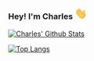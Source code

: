 ### Hey! I'm Charles <img src="https://raw.githubusercontent.com/chsyan/chsyan/main/assets/hi.gif" width="25px">

[![Charles' Github Stats](https://github-readme-stats.vercel.app/api?username=chsyan&show_icons=true&theme=tokyonight)](https://github.com/chsyan)

[![Top Langs](https://github-readme-stats.vercel.app/api/top-langs/?username=chsyan&layout=compact&langs_count=10&theme=tokyonight)](https://github.com/chsyan)

<!--
**chsyan/chsyan** is a ✨ _special_ ✨ repository because its `README.md` (this file) appears on your GitHub profile.

Here are some ideas to get you started:

- 🔭 I’m currently working on ...
- 🌱 I’m currently learning ...
- 👯 I’m looking to collaborate on ...
- 🤔 I’m looking for help with ...
- 💬 Ask me about ...
- 📫 How to reach me: ...
- 😄 Pronouns: ...
- ⚡ Fun fact: ...
-->
